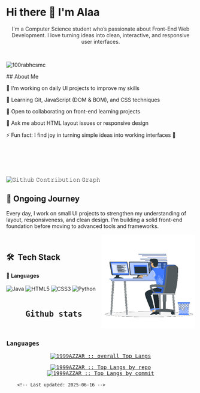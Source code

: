 <h1>Hi there 👋 I'm Alaa</h1>
<p align="center" style="font-wghit:600; color:#333;">I'm a Computer Science student who’s passionate about Front-End Web Development.  
I love turning ideas into clean, interactive, and responsive user interfaces.</p>
<br>
<p align="left"> <img src="https://komarev.com/ghpvc/?username=alaaeliwa&label=Profile%20views&color=0e75b6&style=flat" alt="100rabhcsmc" /> </p>
## About Me  

🔭 I'm working on daily UI projects to improve my skills  

🌱 Learning Git, JavaScript (DOM & BOM), and CSS techniques  

👯 Open to collaborating on front-end learning projects  

💬 Ask me about HTML layout issues or responsive design  

⚡ Fun fact: I find joy in turning simple ideas into working interfaces 🌼  
<br>
<br>


<br>
<br>
  
![𝙶𝚒𝚝𝚑𝚞𝚋 𝙲𝚘𝚗𝚝𝚛𝚒𝚋𝚞𝚝𝚒𝚘𝚗 𝙶𝚛𝚊𝚙𝚑](github-contribution-grid-snake.svg)


<h2>🌱 Ongoing Journey</h2>
Every day, I work on small UI projects to strengthen my understanding of layout, responsiveness, and clean design.  
I'm building a solid front-end foundation before moving to advanced tools and frameworks.

<picture> <img align="right" src="https://github.com/0xAbdulKhalid/0xAbdulKhalid/raw/main/assets/mdImages/Right_Side.gif" width = 250px></picture>
<br>
## 🛠 &nbsp;Tech Stack

#### 🔧 Languages


![Java](https://img.shields.io/badge/java-%23ED8B00.svg?style=for-the-badge&logo=openjdk&logoColor=white)
![HTML5](https://img.shields.io/badge/html5-%23E34F26.svg?style=for-the-badge&logo=html5&logoColor=white)
![CSS3](https://img.shields.io/badge/css3-%231572B6.svg?style=for-the-badge&logo=css3&logoColor=white)
![Python](https://img.shields.io/badge/Python-%2314354C.svg?style=for-the-badge&logo=python&logoColor=white)
<br>
<br>
  <div>
  <samp>
    <h2 align="center"> Github stats </h2>
      <br/>
  <summary><h3>Languages</h3></summary>
            <p align="center">
        <a href="https://github.com/1999AZZAR/">
          <img src="https://github-readme-stats.vercel.app/api/top-langs/?username=alaaeliwa&langs_count=6&theme=gruvbox&layout=compact&hide_border=true"
          alt="1999AZZAR :: overall Top Langs " /></a>
      </p>
        <p align="center">
          <a href="https://github.com/1999AZZAR/">
          <img width="45%" src="https://github-profile-summary-cards.vercel.app/api/cards/repos-per-language?username=alaaeliwa&theme=gruvbox&layout=compact&hide_border=true"
          alt="1999AZZAR :: Top Langs by repo" />
          <img width="45%" src="https://github-profile-summary-cards.vercel.app/api/cards/most-commit-language?username=alaaeliwa&theme=gruvbox&layout=compact&hide_border=true"
          alt="1999AZZAR :: Top Langs by commit" />
          </a>
        </p>


        <!-- Last updated: 2025-06-16 -->


